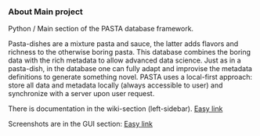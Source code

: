 ### About Main project
Python / Main section of the PASTA database framework.

Pasta-dishes are a mixture pasta and sauce, the latter adds flavors and richness to the otherwise boring pasta. This database combines the boring data with the rich metadata to allow advanced data science. Just as in a pasta-dish, in the database one can fully adapt and improvise the metadata definitions to generate something novel. PASTA uses a local-first approach: store all data and metadata locally (always accessible to user) and synchronize with a server upon user request.

There is documentation in the wiki-section (left-sidebar). [Easy link](https://jugit.fz-juelich.de/pasta/main/-/wikis/home)

Screenshots are in the GUI section: [Easy link](https://jugit.fz-juelich.de/pasta/gui)

